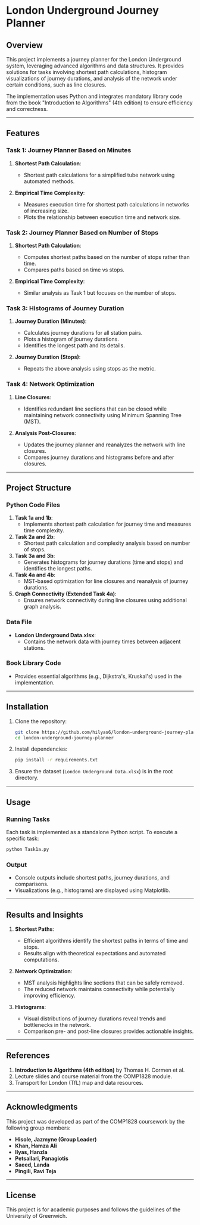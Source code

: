 # London Underground Journey Planner

## Overview

This project implements a journey planner for the London Underground system, leveraging advanced algorithms and data structures. It provides solutions for tasks involving shortest path calculations, histogram visualizations of journey durations, and analysis of the network under certain conditions, such as line closures.

The implementation uses Python and integrates mandatory library code from the book "Introduction to Algorithms" (4th edition) to ensure efficiency and correctness.

---

## Features

### Task 1: Journey Planner Based on Minutes

1. **Shortest Path Calculation**:

   - Shortest path calculations for a simplified tube network using automated methods.

2. **Empirical Time Complexity**:
   - Measures execution time for shortest path calculations in networks of increasing size.
   - Plots the relationship between execution time and network size.

### Task 2: Journey Planner Based on Number of Stops

1. **Shortest Path Calculation**:

   - Computes shortest paths based on the number of stops rather than time.
   - Compares paths based on time vs stops.

2. **Empirical Time Complexity**:
   - Similar analysis as Task 1 but focuses on the number of stops.

### Task 3: Histograms of Journey Duration

1. **Journey Duration (Minutes)**:

   - Calculates journey durations for all station pairs.
   - Plots a histogram of journey durations.
   - Identifies the longest path and its details.

2. **Journey Duration (Stops)**:
   - Repeats the above analysis using stops as the metric.

### Task 4: Network Optimization

1. **Line Closures**:

   - Identifies redundant line sections that can be closed while maintaining network connectivity using Minimum Spanning Tree (MST).

2. **Analysis Post-Closures**:
   - Updates the journey planner and reanalyzes the network with line closures.
   - Compares journey durations and histograms before and after closures.

---

## Project Structure

### Python Code Files

1. **Task 1a and 1b**:
   - Implements shortest path calculation for journey time and measures time complexity.
2. **Task 2a and 2b**:
   - Shortest path calculation and complexity analysis based on number of stops.
3. **Task 3a and 3b**:
   - Generates histograms for journey durations (time and stops) and identifies the longest paths.
4. **Task 4a and 4b**:
   - MST-based optimization for line closures and reanalysis of journey durations.
5. **Graph Connectivity (Extended Task 4a)**:
   - Ensures network connectivity during line closures using additional graph analysis.

### Data File

- **London Underground Data.xlsx**:
  - Contains the network data with journey times between adjacent stations.

### Book Library Code

- Provides essential algorithms (e.g., Dijkstra's, Kruskal's) used in the implementation.

---

## Installation

1. Clone the repository:
   ```bash
   git clone https://github.com/hilyas6/london-underground-journey-planner.git
   cd london-underground-journey-planner
   ```
2. Install dependencies:
   ```bash
   pip install -r requirements.txt
   ```
3. Ensure the dataset (`London Underground Data.xlsx`) is in the root directory.

---

## Usage

### Running Tasks

Each task is implemented as a standalone Python script. To execute a specific task:

```bash
python Task1a.py
```

### Output

- Console outputs include shortest paths, journey durations, and comparisons.
- Visualizations (e.g., histograms) are displayed using Matplotlib.

---

## Results and Insights

1. **Shortest Paths**:

   - Efficient algorithms identify the shortest paths in terms of time and stops.
   - Results align with theoretical expectations and automated computations.

2. **Network Optimization**:

   - MST analysis highlights line sections that can be safely removed.
   - The reduced network maintains connectivity while potentially improving efficiency.

3. **Histograms**:
   - Visual distributions of journey durations reveal trends and bottlenecks in the network.
   - Comparison pre- and post-line closures provides actionable insights.

---

## References

1. **Introduction to Algorithms (4th edition)** by Thomas H. Cormen et al.
2. Lecture slides and course material from the COMP1828 module.
3. Transport for London (TfL) map and data resources.

---

## Acknowledgments

This project was developed as part of the COMP1828 coursework by the following group members:

- **Hisole, Jazmyne (Group Leader)**
- **Khan, Hamza Ali**
- **Ilyas, Hanzla**
- **Petsallari, Panagiotis**
- **Saeed, Landa**
- **Pingili, Ravi Teja**

---

## License

This project is for academic purposes and follows the guidelines of the University of Greenwich.
